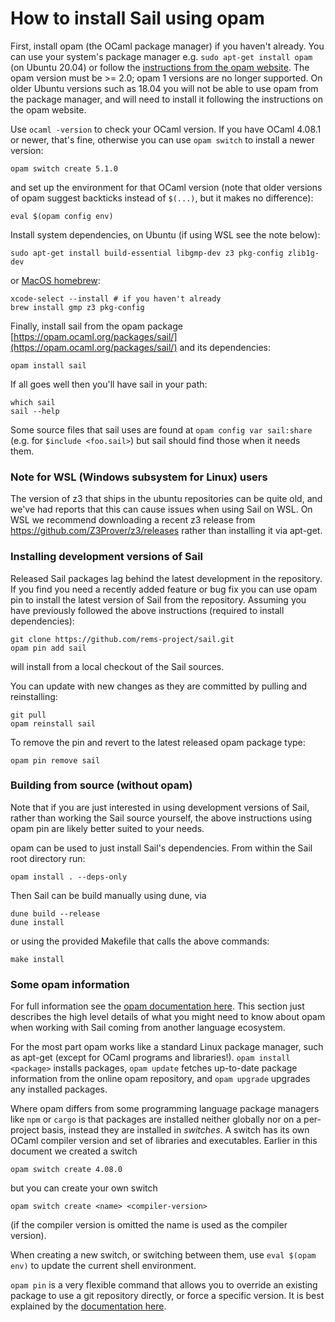 # How to install Sail using opam

First, install opam (the OCaml package manager) if you haven't
already. You can use your system's package manager e.g.
`sudo apt-get install opam` (on Ubuntu 20.04) or follow the
[instructions from the opam website](https://opam.ocaml.org/doc/Install.html).
The opam version must be >= 2.0; opam 1 versions are no longer
supported. On older Ubuntu versions such as 18.04 you will not be able
to use opam from the package manager, and will need to install it
following the instructions on the opam website.

Use `ocaml -version` to check your OCaml version. If you have OCaml 4.08.1 or newer, that's fine, otherwise you can use `opam switch` to install a newer version:
```
opam switch create 5.1.0
```
and set up the environment for that OCaml version (note that older versions of opam suggest backticks instead of `$(...)`, but it makes no difference):
```
eval $(opam config env)
```
Install system dependencies, on Ubuntu (if using WSL see the note below):
```
sudo apt-get install build-essential libgmp-dev z3 pkg-config zlib1g-dev
```
or [MacOS homebrew](https://brew.sh/):
```
xcode-select --install # if you haven't already
brew install gmp z3 pkg-config
```
Finally, install sail from the opam package [https://opam.ocaml.org/packages/sail/](https://opam.ocaml.org/packages/sail/) and its dependencies:
```
opam install sail
```
If all goes well then you'll have sail in your path:
```
which sail
sail --help
```
Some source files that sail uses are found at ``opam config var sail:share`` (e.g. for ``$include <foo.sail>``) but sail should find those when it needs them.

### Note for WSL (Windows subsystem for Linux) users

The version of z3 that ships in the ubuntu repositories can be quite
old, and we've had reports that this can cause issues when using Sail
on WSL. On WSL we recommend downloading a recent z3 release from
https://github.com/Z3Prover/z3/releases rather than installing it via
apt-get.

### Installing development versions of Sail

Released Sail packages lag behind the latest development in the
repository. If you find you need a recently added feature or bug fix
you can use opam pin to install the latest version of Sail from the
repository. Assuming you have previously followed the above
instructions (required to install dependencies):
```
git clone https://github.com/rems-project/sail.git
opam pin add sail
```
will install from a local checkout of the Sail sources.

You can update with new changes as they are committed by pulling and reinstalling:
```
git pull
opam reinstall sail
```

To remove the pin and revert to the latest released opam package type:
```
opam pin remove sail
```

### Building from source (without opam)

Note that if you are just interested in using development versions of Sail, rather than
working the Sail source yourself, the above instructions using opam pin are likely better
suited to your needs.

opam can be used to just install Sail's dependencies. From within the Sail root directory run:
```
opam install . --deps-only
```

Then Sail can be build manually using dune, via
```
dune build --release
dune install
```
or using the provided Makefile that calls the above commands:
```
make install
```

### Some opam information

For full information see the
[opam documentation here](https://opam.ocaml.org/doc/Usage.html). This
section just describes the high level details of what you might need
to know about opam when working with Sail coming from another language
ecosystem.

For the most part opam works like a standard Linux package manager,
such as apt-get (except for OCaml programs and libraries!). `opam
install <package>` installs packages, `opam update` fetches up-to-date
package information from the online opam repository, and `opam
upgrade` upgrades any installed packages.

Where opam differs from some programming language package managers
like `npm` or `cargo` is that packages are installed neither globally
nor on a per-project basis, instead they are installed in
*switches*. A switch has its own OCaml compiler version and set of
libraries and executables. Earlier in this document we created a switch
```
opam switch create 4.08.0
```
but you can create your own switch
```
opam switch create <name> <compiler-version>
```
(if the compiler version is omitted the name is used as the compiler version).

When creating a new switch, or switching between them, use `eval
$(opam env)` to update the current shell environment.

`opam pin` is a very flexible command that allows you to override an
existing package to use a git repository directly, or force a specific
version. It is best explained by the
[documentation here](https://opam.ocaml.org/doc/Usage.html#opam-pin).
